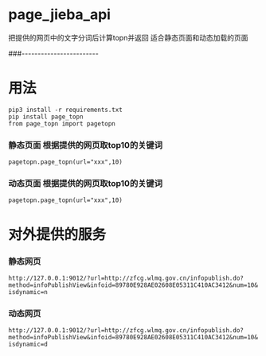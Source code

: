 # page_jieba_api
把提供的网页中的文字分词后计算topn并返回
适合静态页面和动态加载的页面

###------------------------
# 用法

```
pip3 install -r requirements.txt
pip install page_topn
from page_topn import pagetopn
```
### 静态页面 根据提供的网页取top10的关键词

`pagetopn.page_topn(url="xxx",10)`

### 动态页面 根据提供的网页取top10的关键词

`pagetopn.page_topn(url="xxx",10)`

# 对外提供的服务
### 静态网页
`http://127.0.0.1:9012/?url=http://zfcg.wlmq.gov.cn/infopublish.do?method=infoPublishView&infoid=89780E928AE02608E05311C410AC3412&num=10&isdynamic=n`

### 动态网页
`http://127.0.0.1:9012/?url=http://zfcg.wlmq.gov.cn/infopublish.do?method=infoPublishView&infoid=89780E928AE02608E05311C410AC3412&num=10&isdynamic=d`
